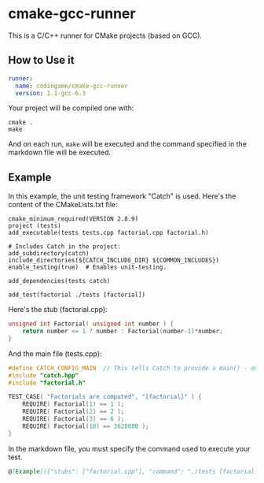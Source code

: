 # cmake-gcc-runner

This is a C/C++ runner for CMake projects (based on GCC).

## How to Use it

```yaml
runner:
  name: codingame/cmake-gcc-runner
  version: 1.1-gcc-6.3
```

Your project will be compiled one with:

```
cmake .
make
```

And on each run, `make` will be executed and the command specified in the markdown file will be executed.

## Example

In this example, the unit testing framework "Catch" is used. Here's the content of the CMakeLists.txt file:

```
cmake_minimum_required(VERSION 2.8.9)
project (tests)
add_executable(tests tests.cpp factorial.cpp factorial.h)

# Includes Catch in the project:
add_subdirectory(catch)
include_directories(${CATCH_INCLUDE_DIR} ${COMMON_INCLUDES})
enable_testing(true)  # Enables unit-testing.

add_dependencies(tests catch)

add_test(factorial ./tests [factorial])
```

Here's the stub (factorial.cpp):

```C++
unsigned int Factorial( unsigned int number ) {
    return number <= 1 ? number : Factorial(number-1)*number;
}
```

And the main file (tests.cpp):

```C++
#define CATCH_CONFIG_MAIN  // This tells Catch to provide a main() - only do this in one cpp file
#include "catch.hpp"
#include "factorial.h"

TEST_CASE( "Factorials are computed", "[factorial]" ) {
    REQUIRE( Factorial(1) == 1 );
    REQUIRE( Factorial(2) == 2 );
    REQUIRE( Factorial(3) == 6 );
    REQUIRE( Factorial(10) == 3628800 );
}
```

In the markdown file, you must specify the command used to execute your test.

```markdown
@[Example]({"stubs": ["factorial.cpp"], "command": "./tests [factorial]"})
```
